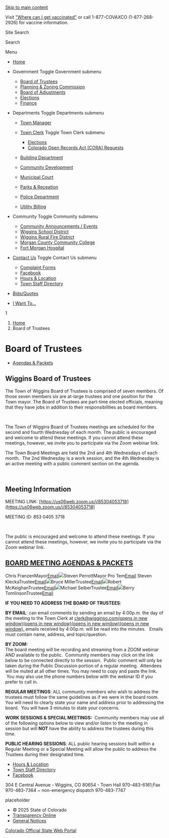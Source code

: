 [Skip to main content](https://townofwiggins.colorado.gov/government/board-of-trustees/)

Visit ["Where can I get vaccinated"](https://covid19.colorado.gov/for-coloradans/vaccine/where-can-i-get-vaccinated) or call 1-877-COVAXCO (1-877-268-2926) for vaccine information.

Site Search

Search

Menu

- [Home](https://townofwiggins.colorado.gov/home)
- Government Toggle Government submenu
  
  - [Board of Trustees](https://townofwiggins.colorado.gov/government/board-of-trustees)
  - [Planning &amp; Zoning Commission](https://townofwiggins.colorado.gov/government/planning-zoning)
  - [Board of Adjustments](https://townofwiggins.colorado.gov/government/board-of-adjustments)
  - [Elections](https://townofwiggins.colorado.gov/government/elections)
  - [Finance](https://townofwiggins.colorado.gov/government/finance)
- Departments Toggle Departments submenu
  
  - [Town Manager](https://townofwiggins.colorado.gov/departments/town-manager)
  - [Town Clerk](https://townofwiggins.colorado.gov/departments/town-clerk) Toggle Town Clerk submenu
    
    - [Elections](https://townofwiggins.colorado.gov/government/elections)
    - [Colorado Open Records Act (CORA) Requests](https://townofwiggins.colorado.gov/departments/town-clerk/colorado-open-records-act-cora-requests)
  - [Building Department](https://townofwiggins.colorado.gov/departments/building-department)
  - [Community Development](https://townofwiggins.colorado.gov/departments/community-development)
  - [Municipal Court](https://townofwiggins.colorado.gov/departments/municipal-court)
  - [Parks &amp; Receation](https://www.wigginsparksandrec.com)
  - [Police Department](https://townofwiggins.colorado.gov/departments/police-department)
  - [Utility Billing](https://townofwiggins.colorado.gov/departments/utility-billing)
- Community Toggle Community submenu
  
  - [Community Announcements / Events](https://townofwiggins.colorado.gov/community/community-announcements)
  - [Wiggins School District](https://www.wiggins50.k12.co.us)
  - [Wiggins Rural Fire District](https://wigginsfire.org)
  - [Morgan County Community College](https://www.morgancc.edu)
  - [Fort Morgan Hospital](https://www.centura.org/location/st-elizabeth-hospital)
- [Contact Us](https://townofwiggins.colorado.gov/contact-us) Toggle Contact Us submenu
  
  - [Complaint Forms](https://townofwiggins.colorado.gov/contact-us/complaint-forms)
  - [Facebook](https://www.facebook.com/townofwiggins)
  - [Hours &amp; Location](https://townofwiggins.colorado.gov/contact-us)
  - [Town Staff Directory](https://townofwiggins.colorado.gov/contact-us/town-staff-directory)
- [Bids/Quotes](https://townofwiggins.colorado.gov/bids-request-for-proposals)
- [I Want To...](https://townofwiggins.colorado.gov/i-want-to)

1

1. [Home](https://townofwiggins.colorado.gov)
2. Board of Trustees

# Board of Trustees

- [Agendas &amp; Packets](https://townofwiggins.colorado.gov/board-of-trustee-agenda/packets/minutes "Board of Trustee Meeting Agendas")

## Wiggins Board of Trustees

The Town of Wiggins Board of Trustees is comprised of seven members. Of those seven members six are at-large trustees and one position for the Town mayor. The Board of Trustees are part-time elected officials, meaning that they have jobs in addition to their responsibilities as board members.

 

The Town of Wiggins Board of Trustees meetings are scheduled for the second and fourth Wednesday of each month. The public is encouraged and welcome to attend these meetings. If you cannot attend these meetings, however, we invite you to participate via the Zoom webinar link. 

The Town Board Meetings are held the 2nd and 4th Wednesdays of each month.  The 2nd Wednesday is a work session, and the 4th Wednesday is an active meeting with a public comment section on the agenda. 

 

## Meeting Information

MEETING LINK: [https://us06web.zoom.us/j/85304053718](https://us06web.zoom.us/j/85304053718)

MEETING ID: 853 0405 3718

 

The public is encouraged and welcome to attend these meetings. If you cannot attend these meetings, however, we invite you to participate via the Zoom webinar link.

## [BOARD MEETING AGENDAS &amp; PACKETS](https://townofwiggins.colorado.gov/board-of-trustee-agenda/packets/minutes "Board of Trustee Agenda / Packets / Minutes")

Chris FranzenMayor[Email](mailto:cfranzen@wigginsco.gov)![](https://townofwiggins.colorado.gov/sites/townofwiggins/files/inline-images/IMG_1003.jpg)Steven PerrottMayor Pro Tem[Email](mailto:sperrott@wigginsco.gov) Steven KleckaTrustee[Email](mailto:steven.klecka@wigginsco.gov)![](https://townofwiggins.colorado.gov/sites/townofwiggins/files/inline-images/IMG_1005.jpg)Bruce MillerTrustee[Email](mailto:miller@wigginsco.com)![](https://townofwiggins.colorado.gov/sites/townofwiggins/files/inline-images/IMG_1006.jpg)Robert McKeighanTrustee[Email](mailto:sperrott@wigginsco.com)![](https://townofwiggins.colorado.gov/sites/townofwiggins/files/inline-images/IMG_1007.jpg)Michael SeiberTrustee[Email](mailto:michael.seiber@wigginsco.gov)![](https://townofwiggins.colorado.gov/sites/townofwiggins/files/inline-images/IMG_1004.jpg)Berry TomlinsonTrustee[Email](mailto:berry.tomlinsonr@wigginsco.gov)

**IF YOU NEED TO ADDRESS THE BOARD OF TRUSTEES**:

**BY EMAIL**: can email comments by sending an email by 4:00p.m. the day of the meeting to the Town Clerk at [clerk@wigginso.com(opens in new window)(opens in new window)(opens in new window)(opens in new window)](mailto:clerk@wigginso.com), emails received by 4:00p.m. will be read into the minutes.   Emails must contain name, address, and topic/question. 

**BY ZOOM:**  
The board meeting will be recording and streaming from a ZOOM webinar AND available to the public.  Community members may click on the link below to be connected directly to the session.  Public comment will only be taken during the Public Discussion portion of a regular meeting.  Attendees will be muted at all other times. You may need to copy and paste the link.   You may also use the phone numbers below with the webinar ID if you prefer to call in.

**REGULAR MEETINGS**: ALL community members who wish to address the trustees must follow the same guidelines as if we were in the board room.  You will need to clearly state your name and address prior to addressing the board.  You will have 3 minutes to state your concerns.

**WORK SESSIONS &amp; SPECIAL MEETINGS:**  Community members may use all of the following options below to view and/or listen to the meeting in session but will **NOT** have the ability to address the trustees during this time.  

**PUBLIC HEARING SESSIONS**: ALL public hearing sessions built within a Regular Meeting or a Special Meeting will allow the public to address the Trustees during their designated time.

- [Hours &amp; Location](https://townofwiggins.colorado.gov/contact-us)
- [Town Staff Directory](https://townofwiggins.colorado.gov/contact-us/town-staff-directory)
- [Facebook](https://www.facebook.com/townofwiggins)

304 E Central Avenue - Wiggins, CO 80654 - Town Hall 970-483-6161;Fax 970-483-7364 ~ non-emergency dispatch 970-483-7747

placeholder

- © 2025 State of Colorado
- [Transparency Online](https://data.colorado.gov/stories/s/fjyf-bdat)
- [General Notices](https://www.colorado.gov/general-notices)

[Colorado Official State Web Portal](https://www.colorado.gov)

```

```